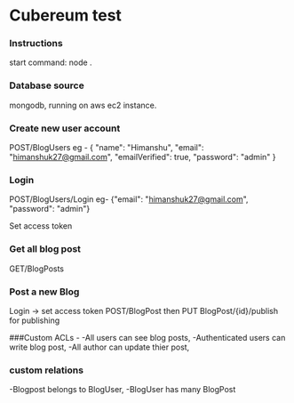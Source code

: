 # Cubereum test

### Instructions
start command: node .

### Database source
mongodb, running on aws ec2 instance.

### Create new user account
POST/BlogUsers
eg - {
  "name": "Himanshu",
  "email": "himanshuk27@gmail.com",
  "emailVerified": true,
  "password": "admin"
}

### Login
POST/BlogUsers/Login
eg- {"email": "himanshuk27@gmail.com", "password": "admin"}

Set access token

### Get all blog post
GET/BlogPosts

### Post a new Blog
Login -> set access token
POST/BlogPost then PUT BlogPost/{id}/publish for publishing

###Custom ACLs -
-All users can see blog posts, 
-Authenticated users can write blog post, 
-All author can update thier post, 

### custom relations
-Blogpost belongs to BlogUser, 
-BlogUser has many BlogPost
